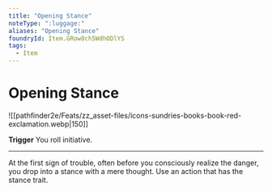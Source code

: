 ```yaml
---
title: "Opening Stance"
noteType: ":luggage:"
aliases: "Opening Stance"
foundryId: Item.GRow8ch5WdhODlYS
tags:
  - Item
---
```


# Opening Stance
![[pathfinder2e/Feats/zz_asset-files/icons-sundries-books-book-red-exclamation.webp|150]]

**Trigger** You roll initiative.

* * *

At the first sign of trouble, often before you consciously realize the danger, you drop into a stance with a mere thought. Use an action that has the stance trait.
